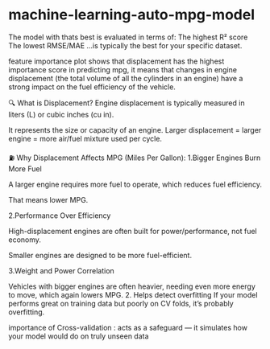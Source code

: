 # machine-learning-auto-mpg-model

The model with thats best is evaluated in terms of:
The highest R² score   
The lowest RMSE/MAE 
…is typically the best for your specific dataset.

feature importance plot shows that displacement has the highest importance score in predicting mpg, it means that changes in engine displacement (the total volume of all the cylinders in an engine) have a strong impact on the fuel efficiency of the vehicle.


🔍 What is Displacement?
Engine displacement is typically measured in liters (L) or cubic inches (cu in).

It represents the size or capacity of an engine.
Larger displacement = larger engine = more air/fuel mixture used per cycle.

⛽ Why Displacement Affects MPG (Miles Per Gallon):
1.Bigger Engines Burn More Fuel

A larger engine requires more fuel to operate, which reduces fuel efficiency.

That means lower MPG.

2.Performance Over Efficiency

High-displacement engines are often built for power/performance, not fuel economy.

Smaller engines are designed to be more fuel-efficient.

3.Weight and Power Correlation

Vehicles with bigger engines are often heavier, needing even more energy to move, which again lowers MPG.
2. Helps detect overfitting
If your model performs great on training data but poorly on CV folds, it’s probably overfitting.

importance of Cross-validation : acts as a safeguard — it simulates how your model would do on truly unseen data
